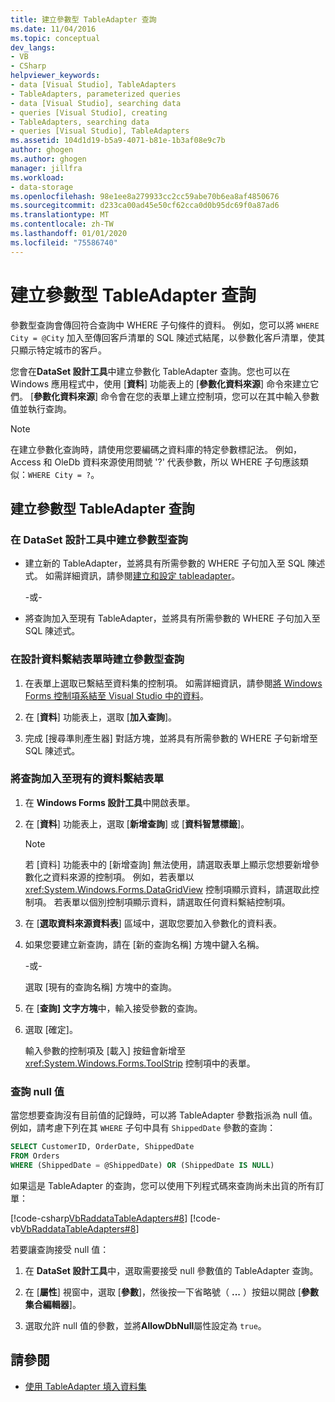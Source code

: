 ```yaml
---
title: 建立參數型 TableAdapter 查詢
ms.date: 11/04/2016
ms.topic: conceptual
dev_langs:
- VB
- CSharp
helpviewer_keywords:
- data [Visual Studio], TableAdapters
- TableAdapters, parameterized queries
- data [Visual Studio], searching data
- queries [Visual Studio], creating
- TableAdapters, searching data
- queries [Visual Studio], TableAdapters
ms.assetid: 104d1d19-b5a9-4071-b81e-1b3af08e9c7b
author: ghogen
ms.author: ghogen
manager: jillfra
ms.workload:
- data-storage
ms.openlocfilehash: 98e1ee8a279933cc2cc59abe70b6ea8af4850676
ms.sourcegitcommit: d233ca00ad45e50cf62cca0d0b95dc69f0a87ad6
ms.translationtype: MT
ms.contentlocale: zh-TW
ms.lasthandoff: 01/01/2020
ms.locfileid: "75586740"
---
```

# <a name="create-parameterized-tableadapter-queries"></a>建立參數型 TableAdapter 查詢

參數型查詢會傳回符合查詢中 WHERE 子句條件的資料。 例如，您可以將 `WHERE City = @City` 加入至傳回客戶清單的 SQL 陳述式結尾，以參數化客戶清單，使其只顯示特定城市的客戶。

您會在**DataSet 設計工具**中建立參數化 TableAdapter 查詢。您也可以在 Windows 應用程式中，使用 [**資料**] 功能表上的 [**參數化資料來源**] 命令來建立它們。 [**參數化資料來源**] 命令會在您的表單上建立控制項，您可以在其中輸入參數值並執行查詢。

> [!NOTE]
> 在建立參數化查詢時，請使用您要編碼之資料庫的特定參數標記法。 例如，Access 和 OleDb 資料來源使用問號 '?' 代表參數，所以 WHERE 子句應該類似：`WHERE City = ?`。

## <a name="create-a-parameterized-tableadapter-query"></a>建立參數型 TableAdapter 查詢

### <a name="to-create-a-parameterized-query-in-the-dataset-designer"></a>在 DataSet 設計工具中建立參數型查詢

- 建立新的 TableAdapter，並將具有所需參數的 WHERE 子句加入至 SQL 陳述式。 如需詳細資訊，請參閱[建立和設定 tableadapter](../data-tools/create-and-configure-tableadapters.md)。

     -或-

- 將查詢加入至現有 TableAdapter，並將具有所需參數的 WHERE 子句加入至 SQL 陳述式。

### <a name="to-create-a-parameterized-query-while-designing-a-data-bound-form"></a>在設計資料繫結表單時建立參數型查詢

1. 在表單上選取已繫結至資料集的控制項。 如需詳細資訊，請參閱[將 Windows Forms 控制項系結至 Visual Studio 中的資料](../data-tools/bind-windows-forms-controls-to-data-in-visual-studio.md)。

2. 在 [**資料**] 功能表上，選取 [**加入查詢**]。

3. 完成 [搜尋準則產生器] 對話方塊，並將具有所需參數的 WHERE 子句新增至 SQL 陳述式。

### <a name="to-add-a-query-to-an-existing-data-bound-form"></a>將查詢加入至現有的資料繫結表單

1. 在 **Windows Forms 設計工具**中開啟表單。

2. 在 [**資料**] 功能表上，選取 [**新增查詢**] 或 [**資料智慧標籤**]。

    > [!NOTE]
    > 若 [資料] 功能表中的 [新增查詢] 無法使用，請選取表單上顯示您想要新增參數化之資料來源的控制項。 例如，若表單以 <xref:System.Windows.Forms.DataGridView> 控制項顯示資料，請選取此控制項。 若表單以個別控制項顯示資料，請選取任何資料繫結控制項。

3. 在 [**選取資料來源資料表**] 區域中，選取您要加入參數化的資料表。

4. 如果您要建立新查詢，請在 [新的查詢名稱] 方塊中鍵入名稱。

     -或-

     選取 [現有的查詢名稱] 方塊中的查詢。

5. 在 [**查詢] 文字方塊**中，輸入接受參數的查詢。

6. 選取 [確定]。

     輸入參數的控制項及 [載入] 按鈕會新增至 <xref:System.Windows.Forms.ToolStrip> 控制項中的表單。

### <a name="query-for-null-values"></a>查詢 null 值

當您想要查詢沒有目前值的記錄時，可以將 TableAdapter 參數指派為 null 值。 例如，請考慮下列在其 `WHERE` 子句中具有 `ShippedDate` 參數的查詢：

```sql
SELECT CustomerID, OrderDate, ShippedDate
FROM Orders
WHERE (ShippedDate = @ShippedDate) OR (ShippedDate IS NULL)
```

如果這是 TableAdapter 的查詢，您可以使用下列程式碼來查詢尚未出貨的所有訂單：

[!code-csharp[VbRaddataTableAdapters#8](../data-tools/codesnippet/CSharp/create-parameterized-tableadapter-queries_1.cs)]
[!code-vb[VbRaddataTableAdapters#8](../data-tools/codesnippet/VisualBasic/create-parameterized-tableadapter-queries_1.vb)]

若要讓查詢接受 null 值：

1. 在  **DataSet 設計工具**中，選取需要接受 null 參數值的 TableAdapter 查詢。

2. 在 [**屬性**] 視窗中，選取 [**參數**]，然後按一下省略號（ **...** ）按鈕以開啟 [**參數集合編輯器**]。

3. 選取允許 null 值的參數，並將**AllowDbNull**屬性設定為 `true`。

## <a name="see-also"></a>請參閱

- [使用 TableAdapter 填入資料集](../data-tools/fill-datasets-by-using-tableadapters.md)
